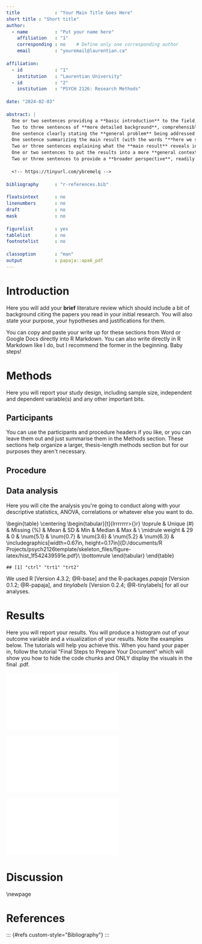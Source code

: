 ```yaml
---
title             : "Your Main Title Goes Here"
short title : "Short title"
author: 
  - name          : "Put your name here"
    affiliation   : "1"
    corresponding : no    # Define only one corresponding author
    email         : "youremail@laurentian.ca"

affiliation:
  - id            : "1"
    institution   : "Laurentian University"
  - id            : "2"
    institution   : "PSYCH 2126: Research Methods"
    
date: "2024-02-03"

abstract: |
  One or two sentences providing a **basic introduction** to the field,  comprehensible to a scientist in any discipline.
  Two to three sentences of **more detailed background**, comprehensible  to scientists in related disciplines.
  One sentence clearly stating the **general problem** being addressed by  this particular study.
  One sentence summarizing the main result (with the words "**here we show**" or their equivalent).
  Two or three sentences explaining what the **main result** reveals in direct comparison to what was thought to be the case previously, or how the  main result adds to previous knowledge.
  One or two sentences to put the results into a more **general context**.
  Two or three sentences to provide a **broader perspective**, readily comprehensible to a scientist in any discipline.
  
  <!-- https://tinyurl.com/ybremelq -->
  
bibliography      : "r-references.bib"

floatsintext      : no
linenumbers       : no
draft             : no
mask              : no

figurelist        : yes
tablelist         : no
footnotelist      : no

classoption       : "man"
output            : papaja::apa6_pdf
---
```








# Introduction

Here you will add your **brief** literature review which should include a bit of background citing the papers you read in your initial research. You will also state your purpose, your hypotheses and justifications for them.

You can copy and paste your write up for these sections from Word or Google Docs directly into R Markdown. You can also write directly in R Markdown like I do, but I recommend the former in the beginning. Baby steps!

# Methods

Here you will report your study design, including sample size, independent and dependent variable(s) and any other important bits. <!-- 21-word solution (Simmons, Nelson & Simonsohn, 2012; retrieved from http://ssrn.com/abstract=2160588) -->

## Participants

You can use the participants and procedure headers if you like, or you can leave them out and just summarise them in the Methods section. These sections help organize a larger, thesis-length methods section but for our purposes they aren't necessary.

## Procedure

## Data analysis

Here you will cite the analysis you're going to conduct along with your descriptive statistics, ANOVA, correlations or whatever else you want to do.

\begin{table}
\centering
\begin{tabular}[t]{lrrrrrrr>{}r}
\toprule
  & Unique (\#) & Missing (\%) & Mean & SD & Min & Median & Max &   \\
\midrule
weight & 29 & 0 & \num{5.1} & \num{0.7} & \num{3.6} & \num{5.2} & \num{6.3} & \includegraphics[width=0.67in, height=0.17in]{D:/documents/R Projects/psych2126template/skeleton_files/figure-latex/hist_1f542439591e.pdf}\\
\bottomrule
\end{tabular}
\end{table}

```
## [1] "ctrl" "trt1" "trt2"
```






We used R [Version 4.3.2\; @R-base] and the R-packages *papaja* [Version 0.1.2\; @R-papaja], and *tinylabels* [Version 0.2.4\; @R-tinylabels] for all our analyses.

# Results

Here you will report your results.
You will produce a histogram out of your outcome variable and a visualization of your results. Note the examples below. The tutorials will help you achieve this. When you hand your paper in, follow the tutorial "Final Steps to Prepare Your Document" which will show you how to hide the code chunks and ONLY display the visuals in the final .pdf.

![(\#fig:unnamed-chunk-5)A Histogram](skeleton_files/figure-latex/unnamed-chunk-5-1.pdf) 


![(\#fig:unnamed-chunk-6)A Boxplot](skeleton_files/figure-latex/unnamed-chunk-6-1.pdf) 


![(\#fig:unnamed-chunk-7)Between Subject Boxplot](skeleton_files/figure-latex/unnamed-chunk-7-1.pdf) 

# Discussion


\newpage

# References

::: {#refs custom-style="Bibliography"}
:::
